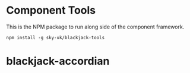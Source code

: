 # Component Tools

This is the NPM package to run along side of the component framework.

`npm install -g sky-uk/blackjack-tools`
# blackjack-accordian
